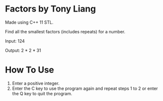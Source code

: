 # Factors by Tony Liang

Made using C++ 11 STL.

Find all the smallest factors (includes repeats) for a number.

Input: 124

Output: 2 * 2 * 31

# How To Use

1. Enter a positive integer.
2. Enter the C key to use the program again and repeat steps 1 to 2 or enter the Q key to quit the program.
